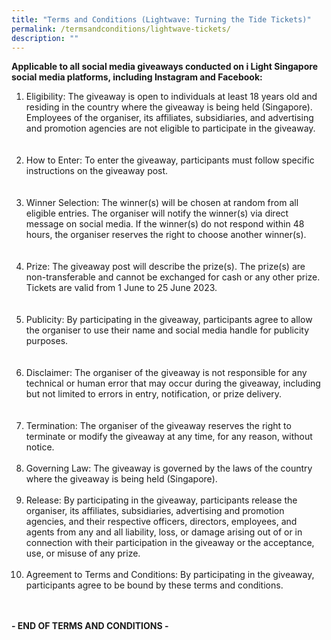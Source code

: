 ```yaml
---
title: "Terms and Conditions (Lightwave: Turning the Tide Tickets)"
permalink: /termsandconditions/lightwave-tickets/
description: ""
---
```

<p style="font size:17px;line height:40px"> <b>Applicable to all social media giveaways conducted on i Light Singapore social media platforms, including Instagram and Facebook:</b>
</p><ol style="font size:17px;line height:40px" type="1">
<li>Eligibility: The giveaway is open to individuals at least 18 years old and residing in the country where the giveaway is being held (Singapore). Employees of the organiser, its affiliates, subsidiaries, and advertising and promotion agencies are not eligible to participate in the giveaway.</li>
<br><br>
<li>
How to Enter: To enter the giveaway, participants must follow specific instructions on the giveaway post.</li><br><br>
<li>
Winner Selection: The winner(s) will be chosen at random from all eligible entries. The organiser will notify the winner(s) via direct message on social media. If the winner(s) do not respond within 48 hours, the organiser reserves the right to choose another winner(s).</li><br><br>
<li>
Prize: The giveaway post will describe the prize(s). The prize(s) are non-transferable and cannot be exchanged for cash or any other prize. Tickets are valid from 1 June to 25 June 2023.</li><br><br>
<li>
Publicity: By participating in the giveaway, participants agree to allow the organiser to use their name and social media handle for publicity purposes.</li><br><br>
<li>
Disclaimer: The organiser of the giveaway is not responsible for any technical or human error that may occur during the giveaway, including but not limited to errors in entry, notification, or prize delivery.</li><br><br>
<li>
Termination: The organiser of the giveaway reserves the right to terminate or modify the giveaway at any time, for any reason, without notice.<br><br></li>
<li>
Governing Law: The giveaway is governed by the laws of the country where the giveaway is being held (Singapore).&nbsp;<br><br></li>
<li>
Release: By participating in the giveaway, participants release the organiser, its affiliates, subsidiaries, advertising and promotion agencies, and their respective officers, directors, employees, and agents from any and all liability, loss, or damage arising out of or in connection with their participation in the giveaway or the acceptance, use, or misuse of any prize. <br><br></li>
<li>
Agreement to Terms and Conditions: By participating in the giveaway, participants agree to be bound by these terms and conditions.<br><br></li></ol>
<br>
	<b> - END OF TERMS AND CONDITIONS -</b>